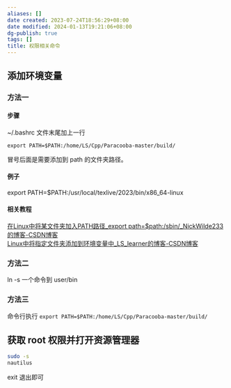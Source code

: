 ```yaml
---
aliases: []
date created: 2023-07-24T18:56:29+08:00
date modified: 2024-01-13T19:21:06+08:00
dg-publish: true
tags: []
title: 权限相关命令
---
```


## 添加环境变量
### 方法一
#### 步骤
~/.bashrc 文件末尾加上一行
```shell
export PATH=$PATH:/home/LS/Cpp/Paracooba-master/build/
```
冒号后面是需要添加到 path 的文件夹路径。
#### 例子
export PATH=$PATH:/usr/local/texlive/2023/bin/x86_64-linux
#### 相关教程
[在Linux中将某文件夹加入PATH路径\_export path=$path:/sbin/\_NickWilde233的博客-CSDN博客](https://blog.csdn.net/m0_46246804/article/details/108392146)  
[Linux中将指定文件夹添加到环境变量中\_LS\_learner的博客-CSDN博客](https://blog.csdn.net/qq_39777550/article/details/119539136)
### 方法二
ln -s 一个命令到 user/bin
### 方法三
命令行执行 `export PATH=$PATH:/home/LS/Cpp/Paracooba-master/build/`

## 获取 root 权限并打开资源管理器
```sh
sudo -s
nautilus
```
exit 退出即可